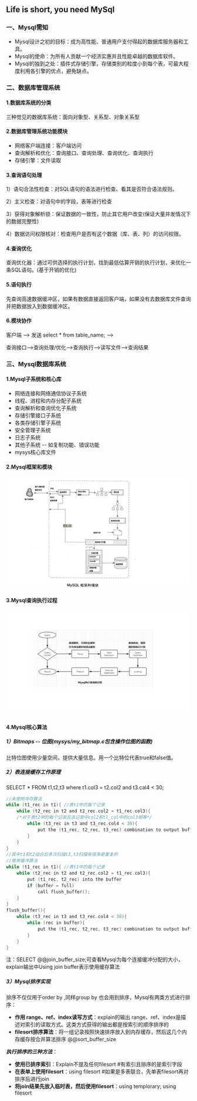 ## Life is short, you need MySql

### 一、Mysql需知

- Mysql设计之初的目标：成为高性能、普通用户支付得起的数据库服务器和工具。
- Mysql的使命：为所有人贡献一个经济实惠并且性能卓越的数据库软件。
- Mysql的独到之处：插件式存储引擎，存储类别的粒度小到每个表，可最大程度利用各引擎的优点，避免缺点。

### 二、数据库管理系统

#### 1.数据库系统的分类

三种觉见的数据库系统：面向对象型、关系型、对象关系型

#### 2.数据库管理系统功能模块

- 网络客户端连接：客户端访问
- 查询解析和优化：查询接口、查询处理、查询优化、查询执行
- 存储引擎：文件读取

#### 3.查询语句处理

1）语句合法性检查：对SQL语句的语法进行检查、看其是否符合语法规则。

2）主义检查：对语句中的字段，表等进行检查

3）获得对象解析锁：保证数据的一致性，防止其它用户改变(保证大量并发情况下的数据完整性)

4）数据访问权限核对：检查用户是否有这个数据（库、表、列）的访问权限。

#### 4.查询优化

查询优化器：通过可供选择的执行计划，找到最低估算开销的执行计划，来优化一条SQL语句。(基于开销的优化)

#### 5.语句执行

​	先查询高速数据缓冲区，如果有数据直接返回客户端，如果没有去数据库文件查询并把数据放入到数据缓冲区。

#### 6.模块协作

 客户端  -->  发送   select * from table_name;  -->

查询接口-->查询处理/优化-->查询执行-->读写文件-->查询结果

### 三、Mysql数据库系统

#### 1.Mysql子系统和核心库

- 网络连接和网络通信协议子系统
- 线程、进程和内存分配子系统
- 查询解析和查询优化子系统
- 存储引擎接口子系统
- 各类存储引擎子系统
- 安全管理子系统
- 日志子系统
- 其他子系统 -- 如复制功能、错误功能
- mysys核心库文件

#### 2.Mysql框架和模块

![Mysql框架和模块](<https://raw.githubusercontent.com/aiceflower/assets/master/img/mysql/mysql_frame_and_module.png>)

#### 3.Mysql查询执行过程

![Mysql查询执行过程](https://raw.githubusercontent.com/aiceflower/assets/master/img/mysql/mysql_query_executing_process.png)

#### 4.Mysql核心算法

##### 1）Bitmaps -- 位图(mysys/my_bitmap.c包含操作位图的函数)

比特位图使用少量空间，提供大量信息。用一个比特位代表true和false值。

##### 2）表连接缓存工作原理

SELECT * FROM t1,t2,t3 where t1.col3 = t2.col2 and t3.cal4 < 30;

```c
//未使用冲存算法
while (t1_rec in t1){ //表t1中的每个记录
	while (t2_rec in t2 and t2_rec.col2 = t1_rec.col3){
	/*对于表t2中的每个记录且该记录中col2和tl_col中的col3相等*/
		while (t3_rec in t3 and t3_rec.col4 < 30){
			put the (t1_rec, t2_rec, t3_rec) combination to output buffer
		}
	}
}
//其中t1和t2组合后多次扫描t3,t3扫描有很多是重复的
//使用缓冲算法
while (t1_rec in t1){ //表t1中的每个记录
	while (t2_rec in t2 and t2_rec.col2 = t1_rec.col3){
		put (t1_rec, t2_rec) into the buffer
		if (buffer = full)
			call flush_buffer();
	}
}
flush_buffer(){
	while (t3_rec in t3 and t3_rec.col4 < 30){
		while (rec in buffer){
			put the (t1_rec, t2_rec, t3_rec) combination to output buffer
		}
	}
}
```

注：SELECT @@join_buffer_size;可查看Mysql为每个连接缓冲分配的大小，explain输出中Using join buffer表示使用缓存算法

##### 3）Mysql排序实现

排序不仅仅用于order by ,同样group by 也会用到排序，Mysql有两类方式进行排序：

- **作用 range、ref、index读写方式**：explain的输出 range、ref、index是描述对索引的读取方式。这类方式获得的输出都是按索引的顺序排序的
- **filesort排序算法**：将一组记录按照快速排序放入到内存缓存，然后这几个内存缓存按合并算法排序 @@sort_buffer_size

***执行排序的三种方法***：

- **使用已排序索引**：Explain不提及任何filesort #有索引且排序的是索引字段
- **在表单上使用filesort**：using filesort #如果是多表联合，先单表filesort再对排序后进行join
- **将join结果先放入临时表，然后使用filesort**：using templorary; using filesort

